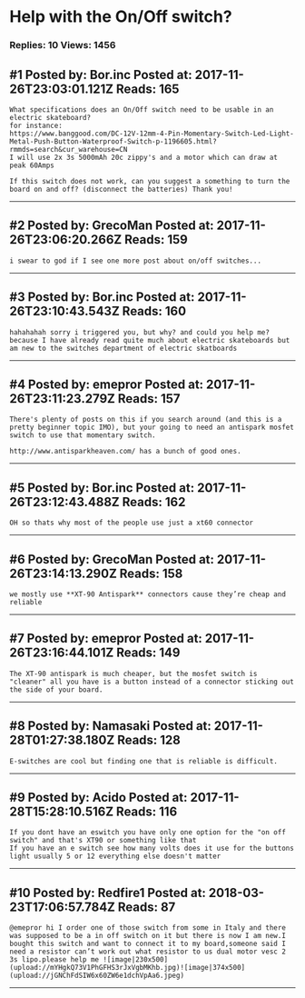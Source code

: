 # Help with the On/Off switch?

### Replies: 10 Views: 1456

## \#1 Posted by: Bor.inc Posted at: 2017-11-26T23:03:01.121Z Reads: 165

```
What specifications does an On/Off switch need to be usable in an electric skateboard?
for instance:
https://www.banggood.com/DC-12V-12mm-4-Pin-Momentary-Switch-Led-Light-Metal-Push-Button-Waterproof-Switch-p-1196605.html?rmmds=search&cur_warehouse=CN
I will use 2x 3s 5000mAh 20c zippy's and a motor which can draw at peak 60Amps

If this switch does not work, can you suggest a something to turn the board on and off? (disconnect the batteries) Thank you!
```

---
## \#2 Posted by: GrecoMan Posted at: 2017-11-26T23:06:20.266Z Reads: 159

```
i swear to god if I see one more post about on/off switches...
```

---
## \#3 Posted by: Bor.inc Posted at: 2017-11-26T23:10:43.543Z Reads: 160

```
hahahahah sorry i triggered you, but why? and could you help me? because I have already read quite much about electric skateboards but am new to the switches department of electric skatboards
```

---
## \#4 Posted by: emepror Posted at: 2017-11-26T23:11:23.279Z Reads: 157

```
There's plenty of posts on this if you search around (and this is a pretty beginner topic IMO), but your going to need an antispark mosfet switch to use that momentary switch. 

http://www.antisparkheaven.com/ has a bunch of good ones.
```

---
## \#5 Posted by: Bor.inc Posted at: 2017-11-26T23:12:43.488Z Reads: 162

```
OH so thats why most of the people use just a xt60 connector
```

---
## \#6 Posted by: GrecoMan Posted at: 2017-11-26T23:14:13.290Z Reads: 158

```
we mostly use **XT-90 Antispark** connectors cause they’re cheap and reliable
```

---
## \#7 Posted by: emepror Posted at: 2017-11-26T23:16:44.101Z Reads: 149

```
The XT-90 antispark is much cheaper, but the mosfet switch is "cleaner" all you have is a button instead of a connector sticking out the side of your board.
```

---
## \#8 Posted by: Namasaki Posted at: 2017-11-28T01:27:38.180Z Reads: 128

```
E-switches are cool but finding one that is reliable is difficult.
```

---
## \#9 Posted by: Acido Posted at: 2017-11-28T15:28:10.516Z Reads: 116

```
If you dont have an eswitch you have only one option for the "on off switch" and that's XT90 or something like that
If you have an e switch see how many volts does it use for the buttons light usually 5 or 12 everything else doesn't matter
```

---
## \#10 Posted by: Redfire1 Posted at: 2018-03-23T17:06:57.784Z Reads: 87

```
@emepror hi I order one of those switch from some in Italy and there was supposed to be a in off switch on it but there is now I am new.I bought this switch and want to connect it to my board,someone said I need a resistor can’t work out what resistor to us dual motor vesc 2 3s lipo.please help me ![image|230x500](upload://mYHgkQ73V1PhGFHS3rJxVgbMKhb.jpg)![image|374x500](upload://jGNChFdSIW6x60ZW6e1dchVpAa6.jpeg)
```

---

